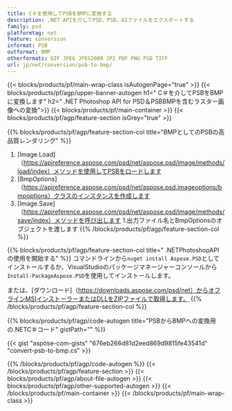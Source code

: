 ```yaml
---
title: C＃を使用してPSBをBMPに変換する
description: .NET APIを介してPSD、PSB、AIファイルをエクスポートする
family: psd
platformtag: net
feature: conversion
informat: PSB
outformat: BMP
otherformats: GIF JPEG JPEG2000 JP2 PDF PNG PSD TIFF
url: jp/net/conversion/psb-to-bmp/
---
```


{{< blocks/products/pf/main-wrap-class isAutogenPage="true" >}}
{{< blocks/products/pf/agp/upper-banner-autogen h1=" C＃を介してPSBをBMPに変換します" h2=" .NET Photoshop API for PSD＆PSBBMPを含むラスター画像への変換">}}
{{< blocks/products/pf/main-container >}}
{{< blocks/products/pf/agp/feature-section isGrey="true" >}}

{{% blocks/products/pf/agp/feature-section-col title="BMPとしてのPSBの高品質レンダリング" %}}
1. [Image.Load]（https://apireference.aspose.com/psd/net/aspose.psd/image/methods/load/index）メソッドを使用してPSBをロードします
1. [BmpOptions]（https://apireference.aspose.com/psd/net/aspose.psd.imageoptions/bmpoptions）クラスのインスタンスを作成します
1. [Image.Save]（https://apireference.aspose.com/psd/net/aspose.psd/image/methods/save/index）メソッドを呼び出します
1.出力ファイル名とBmpOptionsのオブジェクトを渡します
{{% /blocks/products/pf/agp/feature-section-col %}}

{{% blocks/products/pf/agp/feature-section-col title=" .NETPhotoshopAPIの使用を開始する" %}}
コマンドラインから```nuget install Aspose.PSD```としてインストールするか、VisualStudioのパッケージマネージャーコンソールから```Install-PackageAspose.PSD```を使用してインストールします。

または、[ダウンロード]（https://downloads.aspose.com/psd/net）からオフラインMSIインストーラーまたはDLLをZIPファイルで取得します。
{{% /blocks/products/pf/agp/feature-section-col %}}

{{% blocks/products/pf/agp/code-autogen title="PSBからBMPへの変換用の.NETC＃コード" gistPath="" %}}

{{< gist "aspose-com-gists" "676eb266d81d2eed869d9815fe43541d" "convert-psb-to-bmp.cs" >}}

{{% /blocks/products/pf/agp/code-autogen %}}
{{< /blocks/products/pf/agp/feature-section >}}
{{< blocks/products/pf/agp/about-file-autogen >}}
{{< blocks/products/pf/agp/other-supported-autogen >}}
{{< /blocks/products/pf/main-container >}}
{{< /blocks/products/pf/main-wrap-class >}}
